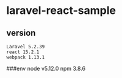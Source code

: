# laravel-react-sample

## version
	Laravel 5.2.39
	react 15.2.1
	webpack 1.13.1

###env 
	node  v5.12.0
	npm   3.8.6